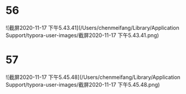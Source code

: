 

# 56

![截屏2020-11-17 下午5.43.41](/Users/chenmeifang/Library/Application Support/typora-user-images/截屏2020-11-17 下午5.43.41.png)

# 57 



![截屏2020-11-17 下午5.45.48](/Users/chenmeifang/Library/Application Support/typora-user-images/截屏2020-11-17 下午5.45.48.png)









